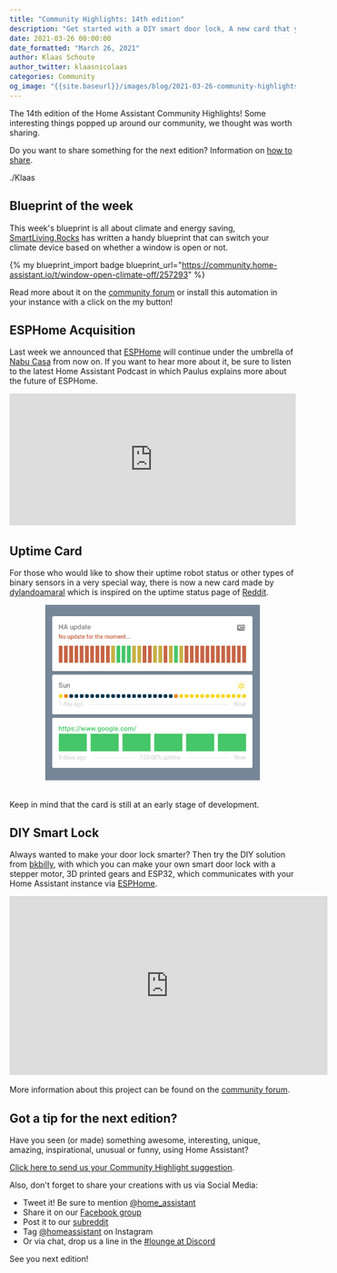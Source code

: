```yaml
---
title: "Community Highlights: 14th edition"
description: "Get started with a DIY smart door lock, A new card that you can use in Lovelace and listen to more background information about the future of ESPHome"
date: 2021-03-26 00:00:00
date_formatted: "March 26, 2021"
author: Klaas Schoute
author_twitter: klaasnicolaas
categories: Community
og_image: "{{site.baseurl}}/images/blog/2021-03-26-community-highlights/social.png"
---
```


The 14th edition of the Home Assistant Community Highlights! Some interesting
things popped up around our community, we thought was worth sharing.

Do you want to share something for the next edition?
Information on [how to share](#got-a-tip-for-the-next-edition).

./Klaas

## Blueprint of the week

This week's blueprint is all about climate and energy saving,
[SmartLiving.Rocks](https://community.home-assistant.io/u/smartliving.rocks/) has
written a handy blueprint that can switch your climate device based on whether a
window is open or not.

{% my blueprint_import badge blueprint_url="https://community.home-assistant.io/t/window-open-climate-off/257293" %}

Read more about it on the [community forum][week_blueprint] or install this
automation in your instance with a click on the my button!

## ESPHome Acquisition

Last week we announced that [ESPHome][esphome] will continue under the umbrella
of [Nabu Casa][nabu_casa] from now on. If you want to hear more about it, be sure
to listen to the latest Home Assistant Podcast in which Paulus explains more about
the future of ESPHome.

<iframe src="https://open.spotify.com/embed-podcast/episode/13RTOgD4nUNXdDi2jV046S" width="100%" height="232" frameborder="0" allowtransparency="true" allow="encrypted-media"></iframe>

## Uptime Card

<object type="image/svg+xml" data="https://gh-card.dev/repos/dylandoamaral/uptime-card.svg?link_target=_blank"></object>

For those who would like to show their uptime robot status or other types of
binary sensors in a very special way, there is now a new card made by
[dylandoamaral](https://github.com/dylandoamaral) which is inspired on the
uptime status page of [Reddit](https://www.redditstatus.com).

<div style="margin:0 auto; text-align:center">
    <a href="https://github.com/dylandoamaral/uptime-card" target="_blank">
        <img
            src='/images/blog/2021-03-26-community-highlights/uptime-card.png'
            alt="How the uptime-card will looks like"
            style='border: 0;box-shadow: none;width:75%;'
        />
    </a>
</div><br>

Keep in mind that the card is still at an early stage of development.

## DIY Smart Lock

Always wanted to make your door lock smarter? Then try the DIY solution
from [bkbilly](https://community.home-assistant.io/u/bkbilly), with which
you can make your own smart door lock with a stepper motor, 3D printed gears
and ESP32, which communicates with your Home Assistant instance via [ESPHome][esphome].
<div style="margin:0 auto; text-align:center">
    <iframe width="560" height="315" src="https://www.youtube.com/embed/BVQWa1esOxU" title="YouTube video player" frameborder="0" allow="accelerometer; autoplay; clipboard-write; encrypted-media; gyroscope; picture-in-picture" allowfullscreen></iframe>
</div>

More information about this project can be found on the
[community forum](https://community.home-assistant.io/t/smart-lock-with-gears/278231).

## Got a tip for the next edition?

Have you seen (or made) something awesome, interesting, unique, amazing,
inspirational, unusual or funny, using Home Assistant?

[Click here to send us your Community Highlight suggestion](/suggest-community-highlight).

Also, don't forget to share your creations with us via Social Media:

- Tweet it! Be sure to mention [@home_assistant][twitter]
- Share it on our [Facebook group][facebook-group]
- Post it to our [subreddit][reddit]
- Tag [@homeassistant][instagram] on Instagram
- Or via chat, drop us a line in the [#lounge at Discord][chat]

See you next edition!

[chat]: https://www.home-assistant.io/join-chat
[facebook-group]: https://www.facebook.com/groups/HomeAssistant
[instagram]: https://www.instagram.com/homeassistant
[reddit]: https://www.reddit.com/r/homeassistant
[twitter]: https://www.twitter.com/home_assistant
[blueprints]: https://community.home-assistant.io/c/blueprints-exchange
[esphome]: https://esphome.io
[nabu_casa]: https://www.nabucasa.com
[week_blueprint]: https://community.home-assistant.io/t/window-open-climate-off/257293